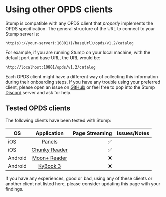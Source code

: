 # Using other OPDS clients

Stump is compatible with any OPDS client that _properly_ implements the OPDS specification. The general structure of the URL to connect to your Stump server is:

`http(s)://your-server(:10801)(/baseUrl)/opds/v1.2/catalog`

For example, if you are running Stump on your local machine, with the default port and base URL, the URL would be:

`http://localhost:10801/opds/v1.2/catalog`

Each OPDS client might have a different way of collecting this information during their onboarding steps. If you have any trouble using your preferred client, please open an issue on [GitHub](https://github.com/stumpapp/stump/issues/new/choose) or feel free to pop into the Stump [Discord](https://discord.gg/63Ybb7J3as) server and ask for help.

## Tested OPDS clients

The following clients have been tested with Stump:

| OS      |                                      Application                                       | Page Streaming | Issues/Notes |
| ------- | :------------------------------------------------------------------------------------: | -------------: | -----------: |
| iOS     |                             [Panels](https://panels.app/)                              |             ✅ |              |
| iOS     |     [Chunky Reader](https://apps.apple.com/us/app/chunky-comic-reader/id663567628)     |             ✅ |              |
| Android | [Moon+ Reader](https://play.google.com/store/apps/details?id=com.flyersoft.moonreader) |             ❌ |              |
| Android |                         [KyBook 3](http://kybook-reader.com/)                          |             ❌ |              |

If you have any experiences, good or bad, using any of these clients or another client not listed here, please consider updating this page with your findings.
